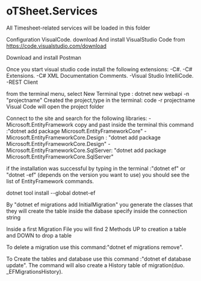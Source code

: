 # oTSheet.Services

All Timesheet-related services will be loaded in this folder

Configuration VisualCode.
download And install VisualStudio Code from https://code.visualstudio.com/download

Download and install Postman 

Once you start visual studio code install the following extensions:
-C#.
-C# Extensions.
-C# XML Documentation Comments.
-Visual Studio IntelliCode.
-REST Client

from the terminal menu, select New Terminal 
type : dotnet new webapi -n "projectname"
Created the project,type in the terminal: code -r projectname
Visual Code will open the project folder 

Connect to the site and search for the following libraries: 
-Microsoft.EntityFramework copy and past inside the terminal this command :"dotnet add package Microsoft.EntityFrameworkCore"
-Microsoft.EntityFrameworkCore.Design : "dotnet add package Microsoft.EntityFrameworkCore.Design"
-Microsoft.EntityFrameworkCore.SqlServer: "dotnet add package Microsoft.EntityFrameworkCore.SqlServer"

if the installation was successful by typing in the terminal :"dotnet ef" or "dotnet -ef" (depends on the version you want to use)
you should see the list of EntityFramework commands.


dotnet tool install --global dotnet-ef

By "dotnet ef migrations  add InitialMigration" you generate the classes that they will create the table inside the dabase specify inside the connection string

Inside a first Migration File you will find 2 Methods UP to creation a table and DOWN to drop a table

To delete a migration use this command:"dotnet ef migrations remove".

To Create the tables and database use this command :"dotnet ef database update".
The command will also create a History table of migration(duo. _EFMigrationsHistory).



